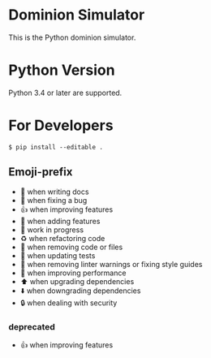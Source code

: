 # Dominion Simulator
This is the Python dominion simulator.

# Python Version
Python 3.4 or later are supported.

# For Developers
```
$ pip install --editable .
```

## Emoji-prefix
- :memo: when writing docs
- :bug: when fixing a bug
- :+1: when improving features
- :tada: when adding features
- :construction: work in progress
- :recycle: when refactoring code
- :shower: when removing code or files
- :green_heart: when updating tests
- :shirt: when removing linter warnings or fixing style guides
- :rocket: when improving performance
- :arrow_up: when upgrading dependencies
- :arrow_down: when downgrading dependencies
- :lock: when dealing with security

### deprecated
- :+1: when improving features
